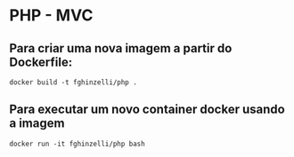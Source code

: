 # PHP - MVC

## Para criar uma nova imagem a partir do Dockerfile:
```docker build -t fghinzelli/php . ```

## Para executar um novo container docker usando a imagem
```docker run -it fghinzelli/php bash```

